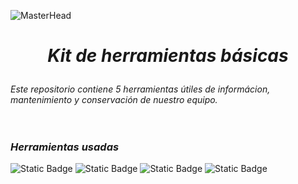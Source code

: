 ![MasterHead](https://visme.co/blog/wp-content/uploads/2019/10/animated-presentation-software-header.gif)

# <p align="center"> *Kit de herramientas básicas* </p>  
*Este repositorio contiene 5 herramientas útiles de informácion, mantenimiento y conservación de nuestro equipo.*  
<br>
<br>
### *Herramientas usadas*
![Static Badge](https://img.shields.io/badge/CPUZ-red?style=for-the-badge&logo=orcid&logoColor=white&labelColor=black&color=purple) ![Static Badge](https://img.shields.io/badge/HDTach-blue?style=for-the-badge&logo=gradleplaypublisher&logoColor=white&labelColor=black&color=blue) ![Static Badge](https://img.shields.io/badge/RecoverIt-darkblue?style=for-the-badge&logo=Wondershare&logoColor=white&labelColor=black&color=darkblue) ![Static Badge](https://img.shields.io/badge/4winkey-green?style=for-the-badge&logo=keycdn&logoColor=white&labelColor=black&color=green)








